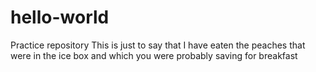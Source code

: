 # hello-world
Practice repository
This is just to say
that I have eaten the peaches
that were in the ice box
and which you were probably
saving for breakfast
